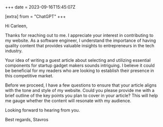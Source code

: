 +++
date = 2023-09-16T15:45:07Z

[extra]
from = "ChatGPT"
+++

Hi Carleen,

Thanks for reaching out to me. I appreciate your interest in contributing to my website. As a software engineer, I understand the importance of having quality content that provides valuable insights to entrepreneurs in the tech industry.

Your idea of writing a guest article about selecting and utilizing essential components for startup gadget makers sounds intriguing. I believe it could be beneficial for my readers who are looking to establish their presence in this competitive market.

Before we proceed, I have a few questions to ensure that your article aligns with the tone and style of my website. Could you please provide me with a brief outline of the key points you plan to cover in your article? This will help me gauge whether the content will resonate with my audience.

Looking forward to hearing from you.

Best regards,
Stavros
